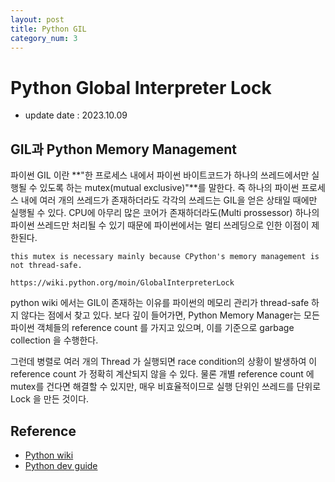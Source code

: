 ```yaml
---
layout: post
title: Python GIL
category_num: 3
---
```


# Python Global Interpreter Lock

- update date : 2023.10.09

## GIL과 Python Memory Management

파이썬 GIL 이란 **"한 프로세스 내에서 파이썬 바이트코드가 하나의 쓰레드에서만 실행될 수 있도록 하는 mutex(mutual exclusive)"**를 말한다. 즉 하나의 파이썬 프로세스 내에 여러 개의 쓰레드가 존재하더라도 각각의 쓰레드는 GIL을 얻은 상태일 때에만 실행될 수 있다. CPU에 아무리 많은 코어가 존재하더라도(Multi prossessor) 하나의 파이썬 쓰레드만 처리될 수 있기 때문에 파이썬에서는 멀티 쓰레딩으로 인한 이점이 제한된다.

```
this mutex is necessary mainly because CPython's memory management is not thread-safe.

https://wiki.python.org/moin/GlobalInterpreterLock
```

 python wiki 에서는 GIL이 존재하는 이유를 파이썬의 메모리 관리가 thread-safe 하지 않다는 점에서 찾고 있다. 보다 깊이 들어가면, Python Memory Manager는 모든 파이썬 객체들의 reference count 를 가지고 있으며, 이를 기준으로 garbage collection 을 수행한다. 

 그런데 병렬로 여러 개의 Thread 가 실행되면 race condition의 상황이 발생하여 이 reference count 가 정확히 계산되지 않을 수 있다. 물론 개별 reference count 에 mutex를 건다면 해결할 수 있지만, 매우 비효율적이므로 실행 단위인 쓰레드를 단위로 Lock 을 만든 것이다.

## Reference

- [Python wiki](<https://wiki.python.org/moin/GlobalInterpreterLock>)
- [Python dev guide](<https://devguide.python.org/internals/garbage-collector/>)
